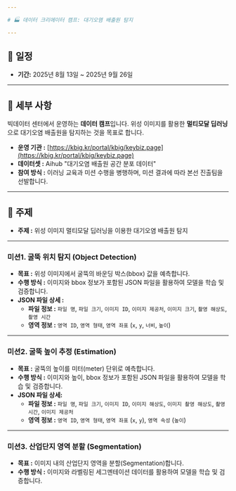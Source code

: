 ```yaml
---

# 🏭 데이터 크리에이터 캠프: 대기오염 배출원 탐지

---
```


## 📅 일정

* **기간:** 2025년 8월 13일 ~ 2025년 9월 26일

---

## 📝 세부 사항

빅데이터 센터에서 운영하는 **데이터 캠프**입니다. 위성 이미지를 활용한 **멀티모달 딥러닝**으로 대기오염 배출원을 탐지하는 것을 목표로 합니다.

* **운영 기관 :** [https://kbig.kr/portal/kbig/keybiz.page](https://kbig.kr/portal/kbig/keybiz.page)
* **데이터셋 :** Aihub "대기오염 배출원 공간 분포 데이터"
* **참여 방식 :** 이러닝 교육과 미션 수행을 병행하며, 미션 결과에 따라 본선 진출팀을 선발합니다.

---

## 🧠 주제

* **주제 :** 위성 이미지 멀티모달 딥러닝을 이용한 대기오염 배출원 탐지

---

### **미션1. 굴뚝 위치 탐지 (Object Detection)**

* **목표 :** 위성 이미지에서 굴뚝의 바운딩 박스(bbox) 값을 예측합니다.
* **수행 방식 :** 이미지와 bbox 정보가 포함된 JSON 파일을 활용하여 모델을 학습 및 검증합니다.
* **JSON 파일 상세 :**
    * **파일 정보 :** `파일 명`, `파일 크기`, `이미지 ID`, `이미지 제공처`, `이미지 크기`, `촬영 해상도`, `촬영 시간`
    * **영역 정보 :** `영역 ID`, `영역 형태`, `영역 좌표` (`x`, `y`, `너비`, `높이`)

---

### **미션2. 굴뚝 높이 추정 (Estimation)**

* **목표 :** 굴뚝의 높이를 미터(meter) 단위로 예측합니다.
* **수행 방식 :** 이미지와 높이, bbox 정보가 포함된 JSON 파일을 활용하여 모델을 학습 및 검증합니다.
* **JSON 파일 상세:**
    * **파일 정보 :** `파일 명`, `파일 크기`, `이미지 ID`, `이미지 해상도`, `이미지 촬영 해상도`, `촬영 시간`, `이미지 제공처`
    * **영역 정보 :** `영역 ID`, `영역 형태`, `영역 좌표` (`x`, `y`), `영역 속성` (`높이`)

---

### **미션3. 산업단지 영역 분할 (Segmentation)**

* **목표 :** 이미지 내의 산업단지 영역을 분할(Segmentation)합니다.
* **수행 방식 :** 이미지와 라벨링된 세그멘테이션 데이터를 활용하여 모델을 학습 및 검증합니다.
